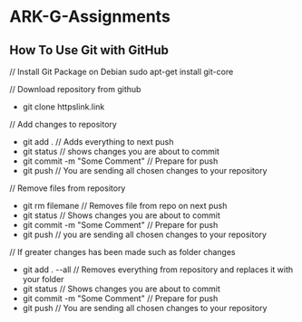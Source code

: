 # ARK-G-Assignments

## How To Use Git with GitHub
// Install Git Package on Debian
 sudo apt-get install git-core

// Download repository from github
* git clone httpslink.link


// Add changes to repository
<ul>
  <li>git add .           // Adds everything to next push</li>
  <li>git status            // shows changes you are about to commit</li>
  <li>git commit -m "Some Comment"  // Prepare for push</li>
  <li>git push            // You are sending all chosen changes to your repository</li>
</ul>

// Remove files from repository
<ul>
  <li>git rm filemane         // Removes file from repo on next push</li>
  <li>git status            // Shows changes you are about to commit</li>
  <li>git commit -m "Some Comment"  // Prepare for push</li>
  <li>git push            // you are sending all chosen changes to your repository</li>
</ul>
// If greater changes has been made such as folder changes
<ul>
  <li>git add . --all         // Removes everything from repository and replaces it with your folder</li>
  <li>git status            // Shows changes you are about to commit</li>
  <li>git commit -m "Some Comment"  // Prepare for push</li>
  <li>git push            // You are sending all chosen changes to your repository</li>
</ul>
